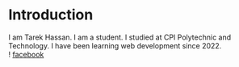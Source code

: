 # Introduction
I am Tarek Hassan. I am a student. I studied at CPI Polytechnic and Technology. I have been learning web development since 2022.  
! [facebook](facebook.svg)